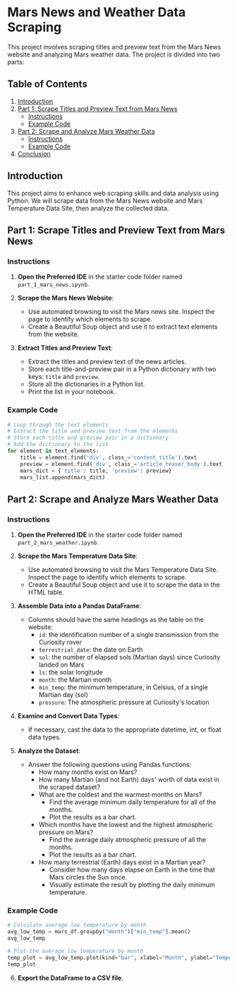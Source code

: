 # Mars News and Weather Data Scraping

This project involves scraping titles and preview text from the Mars News website and analyzing Mars weather data. The project is divided into two parts:

## Table of Contents

1. [Introduction](#introduction)
2. [Part 1: Scrape Titles and Preview Text from Mars News](#part-1-scrape-titles-and-preview-text-from-mars-news)
   - [Instructions](#instructions)
   - [Example Code](#example-code)
3. [Part 2: Scrape and Analyze Mars Weather Data](#part-2-scrape-and-analyze-mars-weather-data)
   - [Instructions](#instructions-1)
   - [Example Code](#example-code-1)
4. [Conclusion](#conclusion)

## Introduction

This project aims to enhance web scraping skills and data analysis using Python. We will scrape data from the Mars News website and Mars Temperature Data Site, then analyze the collected data.

## Part 1: Scrape Titles and Preview Text from Mars News

### Instructions

1. **Open the Preferred IDE** in the starter code folder named `part_1_mars_news.ipynb`.

2. **Scrape the Mars News Website**:
   - Use automated browsing to visit the Mars news site. Inspect the page to identify which elements to scrape.
   - Create a Beautiful Soup object and use it to extract text elements from the website.

3. **Extract Titles and Preview Text**:
   - Extract the titles and preview text of the news articles.
   - Store each title-and-preview pair in a Python dictionary with two keys: `title` and `preview`.
   - Store all the dictionaries in a Python list.
   - Print the list in your notebook.

### Example Code

```python
# Loop through the text elements
# Extract the title and preview text from the elements
# Store each title and preview pair in a dictionary
# Add the dictionary to the list
for element in text_elements:
    title = element.find('div', class_='content_title').text
    preview = element.find('div', class_='article_teaser_body').text
    mars_dict = {'title': title, 'preview': preview}
    mars_list.append(mars_dict)
```

## Part 2: Scrape and Analyze Mars Weather Data

### Instructions

1. **Open the Preferred IDE** in the starter code folder named `part_2_mars_weather.ipynb`.

2. **Scrape the Mars Temperature Data Site**:
   - Use automated browsing to visit the Mars Temperature Data Site. Inspect the page to identify which elements to scrape.
   - Create a Beautiful Soup object and use it to scrape the data in the HTML table.

3. **Assemble Data into a Pandas DataFrame**:
   - Columns should have the same headings as the table on the website:
     - `id`: the identification number of a single transmission from the Curiosity rover
     - `terrestrial_date`: the date on Earth
     - `sol`: the number of elapsed sols (Martian days) since Curiosity landed on Mars
     - `ls`: the solar longitude
     - `month`: the Martian month
     - `min_temp`: the minimum temperature, in Celsius, of a single Martian day (sol)
     - `pressure`: The atmospheric pressure at Curiosity's location

4. **Examine and Convert Data Types**:
   - If necessary, cast the data to the appropriate datetime, int, or float data types.

5. **Analyze the Dataset**:
   - Answer the following questions using Pandas functions:
     - How many months exist on Mars?
     - How many Martian (and not Earth) days' worth of data exist in the scraped dataset?
     - What are the coldest and the warmest months on Mars?
       - Find the average minimum daily temperature for all of the months.
       - Plot the results as a bar chart.
     - Which months have the lowest and the highest atmospheric pressure on Mars?
       - Find the average daily atmospheric pressure of all the months.
       - Plot the results as a bar chart.
     - How many terrestrial (Earth) days exist in a Martian year?
       - Consider how many days elapse on Earth in the time that Mars circles the Sun once.
       - Visually estimate the result by plotting the daily minimum temperature.

### Example Code

```python
# Calculate average low temperature by month
avg_low_temp = mars_df.groupby("month")["min_temp"].mean()
avg_low_temp

# Plot the average low temperature by month
temp_plot = avg_low_temp.plot(kind="bar", xlabel="Month", ylabel="Temperature in Celsius")
temp_plot
```

6. **Export the DataFrame to a CSV file**.

